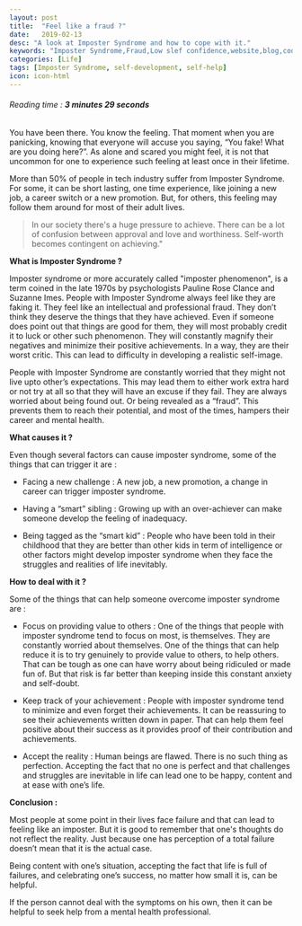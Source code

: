 ```yaml
---
layout: post
title:  "Feel like a fraud ?"
date:   2019-02-13
desc: "A look at Imposter Syndrome and how to cope with it."
keywords: "Imposter Syndrome,Fraud,Low slef confidence,website,blog,code, 2019, doubt, self doubt, Ahmad W Khan, Ahmad Waliullah Khan, Krazy4Sunshin3"
categories: [Life]
tags: [Imposter Syndrome, self-development, self-help]
icon: icon-html
---
```

###### *Reading time : **3 minutes 29 seconds***
<!-- todo : make image responsive without a jelyll plugin  -->
<!-- ![alt text](/static/assets/img/blog/imposter/imposter_syndrome_boy.jpg "Imposter Syndrome Banner") -->
You have been there. You know the feeling. That moment when you are panicking, knowing that  everyone will accuse you saying, “You fake! What are you doing here?”. As alone and scared you might feel, it is not that uncommon for one to experience such feeling at least once in their lifetime.

More than 50% of people in tech industry suffer from Imposter Syndrome. For some, it can be short lasting, one time experience, like joining a new job, a career switch or a new promotion. But, for others, this feeling may follow them around for most of their adult lives.


> In our society there's a huge pressure to achieve.
> There can be a lot of confusion between approval
> and love and worthiness. Self-worth becomes 
> contingent on achieving."



**What is Imposter Syndrome ?**

Imposter syndrome or more accurately called "imposter phenomenon", is a term coined in the late 1970s by psychologists Pauline Rose Clance and Suzanne Imes. People with Imposter Syndrome always feel like they are faking it. They feel like an intellectual and professional fraud. They don’t think they deserve the things that they have achieved. Even if someone does point out that things are good for them, they will most probably credit it to luck or other such phenomenon. They will constantly magnify their negatives and minimize their positive achievements. In a way, they are their worst critic. This can lead to difficulty in developing a realistic self-image.

People with Imposter Syndrome are constantly worried that they might not live upto other’s expectations. This may lead them to either work extra hard or not try at all so that they will have an excuse if they fail. They are always worried about being found out. Or being revealed as a “fraud”. This prevents them to reach their potential, and most of the times, hampers their career and mental health.



**What causes it ?**

Even though several factors can cause imposter syndrome, some of the things that can trigger it are :

- Facing a new challenge : A new job, a new promotion, a change in career can trigger imposter syndrome.

- Having a “smart” sibling : Growing up with an over-achiever can make someone develop the feeling of inadequacy.

- Being tagged as the “smart kid” : People who have been told in their childhood that they are better than other kids in term of intelligence or other factors might develop imposter syndrome when they face the struggles and realities of life inevitably. 	



**How to deal with it ?**

Some of the things that can help someone overcome imposter syndrome are : 

- Focus on providing value to others : One of the things that people with imposter syndrome tend to focus on most, is themselves. They are constantly worried about themselves. One of the things that can help reduce it is to try genuinely to provide value to others, to 	help others. That can be tough as one can have worry about being ridiculed or made fun of. But that risk is far better than keeping inside this constant anxiety and self-doubt. 	

- Keep track of your achievement : People with imposter syndrome tend to minimize and even forget their achievements. It can be reassuring to see their achievements written down in paper. That can help them feel positive about their success as it provides proof of their contribution and achievements. 	

- Accept the reality : Human beings are flawed. There is no such thing as perfection. Accepting the fact that no one is perfect and that challenges and struggles are inevitable in life can lead one to be happy, content and at ease with one’s life.



**Conclusion :**

Most people at some point in their lives face failure and that can lead to feeling like an imposter. But it is good to remember that one's thoughts do not reflect the reality. Just because one has perception of a total failure doesn’t mean that it is the actual case.

Being content with one’s situation, accepting the fact that life is full of failures, and celebrating one’s success, no matter how small it is, can be helpful.

If the person cannot deal with the symptoms on his own, then it can be helpful to seek help from a mental health professional.


